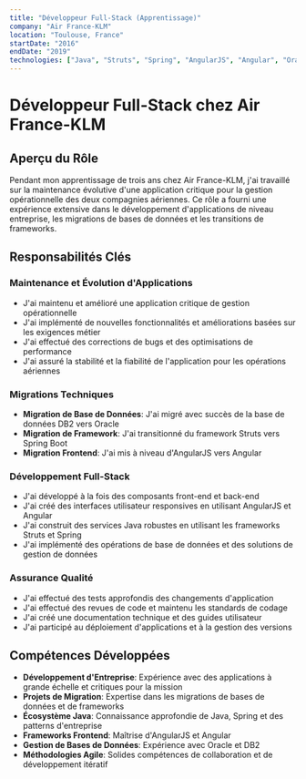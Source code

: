 ```yaml
---
title: "Développeur Full-Stack (Apprentissage)"
company: "Air France-KLM"
location: "Toulouse, France"
startDate: "2016"
endDate: "2019"
technologies: ["Java", "Struts", "Spring", "AngularJS", "Angular", "Oracle", "DB2", "Talend"]
---
```


# Développeur Full-Stack chez Air France-KLM

## Aperçu du Rôle

Pendant mon apprentissage de trois ans chez Air France-KLM, j'ai travaillé sur la maintenance évolutive d'une application critique pour la gestion opérationnelle des deux compagnies aériennes. Ce rôle a fourni une expérience extensive dans le développement d'applications de niveau entreprise, les migrations de bases de données et les transitions de frameworks.

## Responsabilités Clés

### Maintenance et Évolution d'Applications
- J'ai maintenu et amélioré une application critique de gestion opérationnelle
- J'ai implémenté de nouvelles fonctionnalités et améliorations basées sur les exigences métier
- J'ai effectué des corrections de bugs et des optimisations de performance
- J'ai assuré la stabilité et la fiabilité de l'application pour les opérations aériennes

### Migrations Techniques
- **Migration de Base de Données**: J'ai migré avec succès de la base de données DB2 vers Oracle
- **Migration de Framework**: J'ai transitionné du framework Struts vers Spring Boot
- **Migration Frontend**: J'ai mis à niveau d'AngularJS vers Angular

### Développement Full-Stack
- J'ai développé à la fois des composants front-end et back-end
- J'ai créé des interfaces utilisateur responsives en utilisant AngularJS et Angular
- J'ai construit des services Java robustes en utilisant les frameworks Struts et Spring
- J'ai implémenté des opérations de base de données et des solutions de gestion de données

### Assurance Qualité
- J'ai effectué des tests approfondis des changements d'application
- J'ai effectué des revues de code et maintenu les standards de codage
- J'ai créé une documentation technique et des guides utilisateur
- J'ai participé au déploiement d'applications et à la gestion des versions

## Compétences Développées

- **Développement d'Entreprise**: Expérience avec des applications à grande échelle et critiques pour la mission
- **Projets de Migration**: Expertise dans les migrations de bases de données et de frameworks
- **Écosystème Java**: Connaissance approfondie de Java, Spring et des patterns d'entreprise
- **Frameworks Frontend**: Maîtrise d'AngularJS et Angular
- **Gestion de Bases de Données**: Expérience avec Oracle et DB2
- **Méthodologies Agile**: Solides compétences de collaboration et de développement itératif
